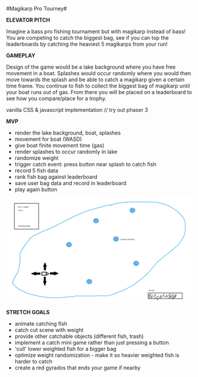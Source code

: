 #Magikarp Pro Tourney#


**ELEVATOR PITCH**

Imagine a bass pro fishing tournament but with magikarp instead of bass! You are competing to catch the biggest bag, see if you can top the leaderboards by catching the heaviest 5 magikarps from your run!

**GAMEPLAY** 

Design of the game would be a lake background where you have free movement in a boat. Splashes would occur randomly where you would then move towards the splash and be able to catch a magikarp given a certain time frame. You continue to fish to collect the biggest bag of magikarp until your boat runs out of gas. From there you will be placed on a leaderboard to see how you compare/place for a trophy.

vanilla CSS & javascript implementation // try out phaser 3

**MVP**

* render the lake background, boat, splashes
* movement for boat (WASD)
* give boat finite movement time (gas)
* render splashes to occur randomly in lake
* randomize weight
* trigger catch event: press button near splash to catch fish
* record 5 fish data
* rank fish bag against leaderboard
* save user bag data and record in leaderboard
* play again button

![MPT wirefram](/karpwireframe.png)

**STRETCH GOALS**

* animate catching fish
* catch cut scene with weight
* provide other catchable objects (different fish, trash)
* implement a catch mini game rather than just pressing a button
* 'cull' lower weighted fish for a bigger bag
* optimize weight randomization - make it so heavier weighted fish is harder to catch 
* create a red gyrados that ends your game if nearby



